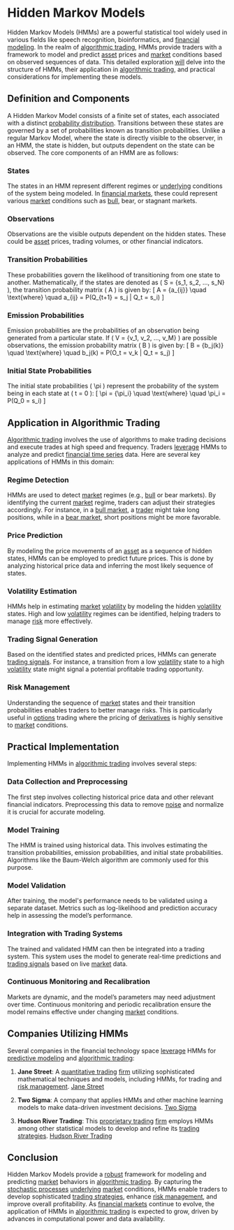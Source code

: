 # Hidden Markov Models

Hidden Markov Models (HMMs) are a powerful statistical tool widely used in various fields like speech recognition, bioinformatics, and [financial modeling](../f/financial_modeling.md). In the realm of [algorithmic trading](../a/algorithmic_trading.md), HMMs provide traders with a framework to model and predict [asset](../a/asset.md) prices and [market](../m/market.md) conditions based on observed sequences of data. This detailed exploration [will](../w/will.md) delve into the structure of HMMs, their application in [algorithmic trading](../a/algorithmic_trading.md), and practical considerations for implementing these models.

## Definition and Components

A Hidden Markov Model consists of a finite set of states, each associated with a distinct [probability distribution](../p/probability_distribution.md). Transitions between these states are governed by a set of probabilities known as transition probabilities. Unlike a regular Markov Model, where the state is directly visible to the observer, in an HMM, the state is hidden, but outputs dependent on the state can be observed. The core components of an HMM are as follows:

### States
The states in an HMM represent different regimes or [underlying](../u/underlying.md) conditions of the system being modeled. In [financial markets](../f/financial_market.md), these could represent various [market](../m/market.md) conditions such as [bull](../b/bull.md), bear, or stagnant markets.

### Observations
Observations are the visible outputs dependent on the hidden states. These could be [asset](../a/asset.md) prices, trading volumes, or other financial indicators.

### Transition Probabilities
These probabilities govern the likelihood of transitioning from one state to another. Mathematically, if the states are denoted as \( S = \{s_1, s_2, ..., s_N\} \), the transition probability matrix \( A \) is given by:
\[ A = \{a_{ij}\} \quad \text{where} \quad a_{ij} = P(Q_{t+1} = s_j | Q_t = s_i) \]

### Emission Probabilities
Emission probabilities are the probabilities of an observation being generated from a particular state. If \( V = \{v_1, v_2, ..., v_M\} \) are possible observations, the emission probability matrix \( B \) is given by:
\[ B = \{b_j(k)\} \quad \text{where} \quad b_j(k) = P(O_t = v_k | Q_t = s_j) \]

### Initial State Probabilities
The initial state probabilities \( \pi \) represent the probability of the system being in each state at \( t = 0 \):
\[ \pi = \{\pi_i\} \quad \text{where} \quad \pi_i = P(Q_0 = s_i) \]

## Application in Algorithmic Trading

[Algorithmic trading](../a/algorithmic_trading.md) involves the use of algorithms to make trading decisions and execute trades at high speed and frequency. Traders [leverage](../l/leverage.md) HMMs to analyze and predict [financial time series](../f/financial_time_series.md) data. Here are several key applications of HMMs in this domain:

### Regime Detection
HMMs are used to detect [market](../m/market.md) regimes (e.g., [bull](../b/bull.md) or bear markets). By identifying the current [market](../m/market.md) regime, traders can adjust their strategies accordingly. For instance, in a [bull market](../b/bull_market.md), a [trader](../t/trader.md) might take long positions, while in a [bear market](../b/bear_market.md), short positions might be more favorable.

### Price Prediction
By modeling the price movements of an [asset](../a/asset.md) as a sequence of hidden states, HMMs can be employed to predict future prices. This is done by analyzing historical price data and inferring the most likely sequence of states.

### Volatility Estimation
HMMs help in estimating [market](../m/market.md) [volatility](../v/volatility.md) by modeling the hidden [volatility](../v/volatility.md) states. High and low [volatility](../v/volatility.md) regimes can be identified, helping traders to manage [risk](../r/risk.md) more effectively.

### Trading Signal Generation
Based on the identified states and predicted prices, HMMs can generate [trading signals](../t/trading_signals.md). For instance, a transition from a low [volatility](../v/volatility.md) state to a high [volatility](../v/volatility.md) state might signal a potential profitable trading opportunity.

### Risk Management
Understanding the sequence of [market](../m/market.md) states and their transition probabilities enables traders to better manage risks. This is particularly useful in [options](../o/options.md) trading where the pricing of [derivatives](../d/derivatives.md) is highly sensitive to [market](../m/market.md) conditions.

## Practical Implementation

Implementing HMMs in [algorithmic trading](../a/algorithmic_trading.md) involves several steps:

### Data Collection and Preprocessing
The first step involves collecting historical price data and other relevant financial indicators. Preprocessing this data to remove [noise](../n/noise.md) and normalize it is crucial for accurate modeling.

### Model Training
The HMM is trained using historical data. This involves estimating the transition probabilities, emission probabilities, and initial state probabilities. Algorithms like the Baum-Welch algorithm are commonly used for this purpose.

### Model Validation
After training, the model's performance needs to be validated using a separate dataset. Metrics such as log-likelihood and prediction accuracy help in assessing the model’s performance.

### Integration with Trading Systems
The trained and validated HMM can then be integrated into a trading system. This system uses the model to generate real-time predictions and [trading signals](../t/trading_signals.md) based on live [market](../m/market.md) data.

### Continuous Monitoring and Recalibration
Markets are dynamic, and the model’s parameters may need adjustment over time. Continuous monitoring and periodic recalibration ensure the model remains effective under changing [market](../m/market.md) conditions.

## Companies Utilizing HMMs 

Several companies in the financial technology space [leverage](../l/leverage.md) HMMs for [predictive modeling](../p/predictive_modeling.md) and [algorithmic trading](../a/algorithmic_trading.md):

1. **Jane Street**: A [quantitative trading](../q/quantitative_trading.md) [firm](../f/firm.md) utilizing sophisticated mathematical techniques and models, including HMMs, for trading and [risk management](../r/risk_management.md). [Jane Street](https://www.janestreet.com/)
   
2. **Two Sigma**: A company that applies HMMs and other machine learning models to make data-driven investment decisions. [Two Sigma](https://www.twosigma.com/)

3. **Hudson River Trading**: This [proprietary trading](../p/proprietary_trading.md) [firm](../f/firm.md) employs HMMs among other statistical models to develop and refine its [trading strategies](../t/trading_strategies.md). [Hudson River Trading](https://www.hudsonrivertrading.com/)

## Conclusion

Hidden Markov Models provide a [robust](../r/robust.md) framework for modeling and predicting [market](../m/market.md) behaviors in [algorithmic trading](../a/algorithmic_trading.md). By capturing the [stochastic processes](../s/stochastic_processes.md) [underlying](../u/underlying.md) [market](../m/market.md) conditions, HMMs enable traders to develop sophisticated [trading strategies](../t/trading_strategies.md), enhance [risk management](../r/risk_management.md), and improve overall profitability. As [financial markets](../f/financial_market.md) continue to evolve, the application of HMMs in [algorithmic trading](../a/algorithmic_trading.md) is expected to grow, driven by advances in computational power and data availability.
